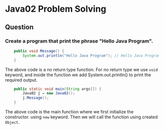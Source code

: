 # Java02 Problem Solving

## Question

### Create a program that print the phrase "Hello Java Program".

```java
    public void Message() {
        System.out.println("Hello Java Program"); // Hello Java Program
    }
```

The above code is a no return type function. For no return type we use `void` keyword, and inside the function we add System.out.println() to print the required output.

```java
    public static void main(String args[]) {
        Java02 j = new Java02();
        j.Message();
    }
```

The above code is the main function where we first initialize the constructor. using `new` keyword. Then we will call the function using created `Object`.
